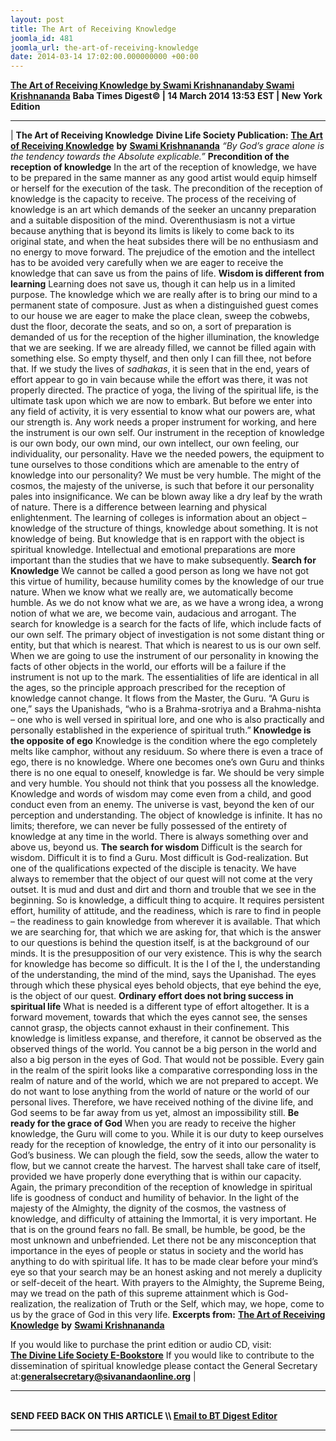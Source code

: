 ```yaml
---
layout: post
title: The Art of Receiving Knowledge
joomla_id: 481
joomla_url: the-art-of-receiving-knowledge
date: 2014-03-14 17:02:00.000000000 +00:00
---
```

**[The Art of Receiving Knowledge by Swami Krishnanandaby Swami Krishnananda](http://dlsusa.blogspot.com/2014/03/mar-152014-spiritual-message-for-day.html)**
**Baba Times Digest© | 14 March 2014 13:53 EST | New York Edition**
* * *
| 
**The Art of Receiving Knowledge**
**Divine Life Society Publication:** [**The Art of Receiving Knowledge**](http://www.swami-krishnananda.org/disc/disc_241.html) **by** [**Swami Krishnananda**](http://www.dlshq.org/saints/krishnananda.htm)
_“By God’s grace alone is the tendency towards the Absolute explicable.”_
**Precondition of the reception of knowledge**
In the art of the reception of knowledge, we have to be prepared in the same manner as any good artist would equip himself or herself for the execution of the task. The precondition of the reception of knowledge is the capacity to receive. The process of the receiving of knowledge is an art which demands of the seeker an uncanny preparation and a suitable disposition of the mind. Overenthusiasm is not a virtue because anything that is beyond its limits is likely to come back to its original state, and when the heat subsides there will be no enthusiasm and no energy to move forward. The prejudice of the emotion and the intellect has to be avoided very carefully when we are eager to receive the knowledge that can save us from the pains of life.
**Wisdom is different from learning**
Learning does not save us, though it can help us in a limited purpose. The knowledge which we are really after is to bring our mind to a permanent state of composure. Just as when a distinguished guest comes to our house we are eager to make the place clean, sweep the cobwebs, dust the floor, decorate the seats, and so on, a sort of preparation is demanded of us for the reception of the higher illumination, the knowledge that we are seeking. If we are already filled, we cannot be filled again with something else. So empty thyself, and then only I can fill thee, not before that.
If we study the lives of _sadhakas_, it is seen that in the end, years of effort appear to go in vain because while the effort was there, it was not properly directed.
The practice of yoga, the living of the spiritual life, is the ultimate task upon which we are now to embark. But before we enter into any field of activity, it is very essential to know what our powers are, what our strength is. Any work needs a proper instrument for working, and here the instrument is our own self. Our instrument in the reception of knowledge is our own body, our own mind, our own intellect, our own feeling, our individuality, our personality. Have we the needed powers, the equipment to tune ourselves to those conditions which are amenable to the entry of knowledge into our personality?
We must be very humble. The might of the cosmos, the majesty of the universe, is such that before it our personality pales into insignificance. We can be blown away like a dry leaf by the wrath of nature.
There is a difference between learning and physical enlightenment. The learning of colleges is information about an object – knowledge of the structure of things, knowledge about something. It is not knowledge of being. But knowledge that is en rapport with the object is spiritual knowledge. Intellectual and emotional preparations are more important than the studies that we have to make subsequently.
**Search for Knowledge**
We cannot be called a good person as long we have not got this virtue of humility, because humility comes by the knowledge of our true nature. When we know what we really are, we automatically become humble. As we do not know what we are, as we have a wrong idea, a wrong notion of what we are, we become vain, audacious and arrogant.
The search for knowledge is a search for the facts of life, which include facts of our own self. The primary object of investigation is not some distant thing or entity, but that which is nearest. That which is nearest to us is our own self. When we are going to use the instrument of our personality in knowing the facts of other objects in the world, our efforts will be a failure if the instrument is not up to the mark.
The essentialities of life are identical in all the ages, so the principle approach prescribed for the reception of knowledge cannot change. It flows from the Master, the Guru. “A Guru is one,” says the Upanishads, “who is a Brahma-srotriya and a Brahma-nishta – one who is well versed in spiritual lore, and one who is also practically and personally established in the experience of spiritual truth.”
**Knowledge is the opposite of ego**
Knowledge is the condition where the ego completely melts like camphor, without any residuum. So where there is even a trace of ego, there is no knowledge. Where one becomes one’s own Guru and thinks there is no one equal to oneself, knowledge is far.
We should be very simple and very humble. You should not think that you possess all the knowledge. Knowledge and words of wisdom may come even from a child, and good conduct even from an enemy.
The universe is vast, beyond the ken of our perception and understanding. The object of knowledge is infinite. It has no limits; therefore, we can never be fully possessed of the entirety of knowledge at any time in the world. There is always something over and above us, beyond us.
**The search for wisdom**
Difficult is the search for wisdom. Difficult it is to find a Guru. Most difficult is God-realization. But one of the qualifications expected of the disciple is tenacity. We have always to remember that the object of our quest will not come at the very outset. It is mud and dust and dirt and thorn and trouble that we see in the beginning. So is knowledge, a difficult thing to acquire. It requires persistent effort, humility of attitude, and the readiness, which is rare to find in people – the readiness to gain knowledge from wherever it is available.
That which we are searching for, that which we are asking for, that which is the answer to our questions is behind the question itself, is at the background of our minds. It is the presupposition of our very existence. This is why the search for knowledge has become so difficult. It is the I of the I, the understanding of the understanding, the mind of the mind, says the Upanishad. The eyes through which these physical eyes behold objects, that eye behind the eye, is the object of our quest.
**Ordinary effort does not bring success in spiritual life**
What is needed is a different type of effort altogether. It is a forward movement, towards that which the eyes cannot see, the senses cannot grasp, the objects cannot exhaust in their confinement. This knowledge is limitless expanse, and therefore, it cannot be observed as the observed things of the world.
You cannot be a big person in the world and also a big person in the eyes of God. That would not be possible. Every gain in the realm of the spirit looks like a comparative corresponding loss in the realm of nature and of the world, which we are not prepared to accept. We do not want to lose anything from the world of nature or the world of our personal lives. Therefore, we have received nothing of the divine life, and God seems to be far away from us yet, almost an impossibility still.
**Be ready for the grace of God**
When you are ready to receive the higher knowledge, the Guru will come to you. While it is our duty to keep ourselves ready for the reception of knowledge, the entry of it into our personality is God’s business. We can plough the field, sow the seeds, allow the water to flow, but we cannot create the harvest. The harvest shall take care of itself, provided we have properly done everything that is within our capacity.
Again, the primary precondition of the reception of knowledge in spiritual life is goodness of conduct and humility of behavior. In the light of the majesty of the Almighty, the dignity of the cosmos, the vastness of knowledge, and difficulty of attaining the Immortal, it is very important.
He that is on the ground fears no fall. Be small, be humble, be good, be the most unknown and unbefriended. Let there not be any misconception that importance in the eyes of people or status in society and the world has anything to do with spiritual life. It has to be made clear before your mind’s eye so that your search may be an honest asking and not merely a duplicity or self-deceit of the heart.
With prayers to the Almighty, the Supreme Being, may we tread on the path of this supreme attainment which is God-realization, the realization of Truth or the Self, which may, we hope, come to us by the grace of God in this very life.
**Excerpts from:**
[**The Art of Receiving Knowledge**](http://www.swami-krishnananda.org/disc/disc_241.html) **by** [**Swami Krishnananda**](http://www.dlshq.org/saints/krishnananda.htm)
  
If you would like to purchase the print edition or audio CD, visit:   
 **[The Divine Life Society E-Bookstore](http://www.dlshq.org/cgi-bin/store/commerce.cgi?category=krishnananda&cart_id=1394930528.401)**
If you would like to contribute to the dissemination of spiritual knowledge please contact the General Secretary at:**[](mailto:generalsecretary@sivanandaonline.org)[generalsecretary@sivanandaonline.org](mailto:generalsecretary@sivanandaonline.org)**
 |
* * *
[  
](http://en.wikipedia.org/wiki/Independence_Day_%28United_States%29)
**SEND FEED BACK ON THIS ARTICLE \\\ [Email to BT Digest Editor](mailto:thebabatimes@gmail.com)**
* * *
